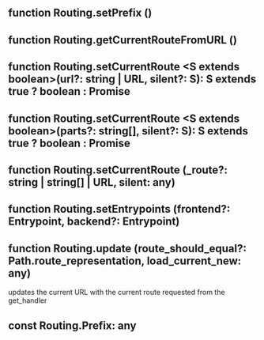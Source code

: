 ## function **Routing.setPrefix** ()



## function **Routing.getCurrentRouteFromURL** ()



## function **Routing.setCurrentRoute** \<S extends boolean>(url?: string | URL, silent?: S): S extends true ? boolean : Promise



## function **Routing.setCurrentRoute** \<S extends boolean>(parts?: string[], silent?: S): S extends true ? boolean : Promise



## function **Routing.setCurrentRoute** (_route?: string | string[] | URL, silent: any)



## function **Routing.setEntrypoints** (frontend?: Entrypoint, backend?: Entrypoint)



## function **Routing.update** (route_should_equal?: Path.route_representation, load_current_new: any)


updates the current URL with the current route requested from the get_handler

## const **Routing.Prefix**: any

